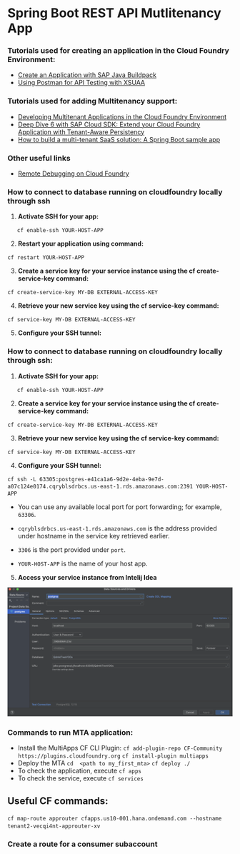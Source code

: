 # Spring Boot REST API Mutlitenancy App

### Tutorials used for creating an application in the Cloud Foundry Environment:

* [Create an Application with SAP Java Buildpack](https://developers.sap.com/tutorials/btp-cf-buildpacks-java-create.html)
* [Using Postman for API Testing with XSUAA](https://blogs.sap.com/2020/03/02/using-postman-for-api-testing-with-xsuaa/)

### Tutorials used for adding Multitenancy support:

* [Developing Multitenant Applications in the Cloud Foundry Environment](https://help.sap.com/docs/btp/sap-business-technology-platform/developing-multitenant-applications-in-cloud-foundry-environment?locale=en-US&q=multi%20tenancy)
* [Deep Dive 6 with SAP Cloud SDK: Extend your Cloud Foundry Application with Tenant-Aware Persistency](https://blogs.sap.com/2017/12/20/deep-dive-6-with-sap-s4hana-cloud-sdk-extend-your-cloud-foundry-application-with-tenant-aware-persistency/)
* [How to build a multi-tenant SaaS solution: A Spring Boot sample app](https://jomatt.io/how-to-build-a-multi-tenant-saas-solution-sample-app/)

### Other useful links

* [Remote Debugging on Cloud Foundry](https://blogs.sap.com/2019/07/24/remote-debugging-on-cloud-foundry/)

### How to connect to database running on cloudfoundry locally through ssh

1. **Activate SSH for your app:**

```
   cf enable-ssh YOUR-HOST-APP
```

2. **Restart your application using command:**

```
cf restart YOUR-HOST-APP
```

3. **Create a service key for your service instance using the cf create-service-key command:**

```
cf create-service-key MY-DB EXTERNAL-ACCESS-KEY
```

4. **Retrieve your new service key using the cf service-key command:**

```
cf service-key MY-DB EXTERNAL-ACCESS-KEY
```

5. **Configure your SSH tunnel:**

### How to connect to database running on cloudfoundry locally through ssh:
1. **Activate SSH for your app:**
```
   cf enable-ssh YOUR-HOST-APP
```
2. **Create a service key for your service instance using the cf create-service-key command:**
```
cf create-service-key MY-DB EXTERNAL-ACCESS-KEY
```
3. **Retrieve your new service key using the cf service-key command:**
```
cf service-key MY-DB EXTERNAL-ACCESS-KEY
```
4. **Configure your SSH tunnel:**
```
cf ssh -L 63305:postgres-e41ca1a6-9d2e-4eba-9e7d-a07c124e0174.cqryblsdrbcs.us-east-1.rds.amazonaws.com:2391 YOUR-HOST-APP

```

* You can use any available local port for port forwarding; for example, `63306`.
* `cqryblsdrbcs.us-east-1.rds.amazonaws.com` is the address provided under hostname in the service key retrieved
  earlier.

* `3306` is the port provided under `port`.
* `YOUR-HOST-APP` is the name of your host app.

5. **Access your service instance from Intelij Idea**

![img.png](src/main/resources/img.png)

### Commands to run MTA application:
- Install the MultiApps CF CLI Plugin:
  `cf add-plugin-repo CF-Community https://plugins.cloudfoundry.org`
  `cf install-plugin multiapps`
- Deploy the MTA
  `cd  <path to my_first_mta>`
  `cf deploy ./`
- To check the application, execute
  `cf apps`
- To check the service, execute
  `cf services`

## Useful CF commands:
`cf map-route approuter cfapps.us10-001.hana.ondemand.com --hostname tenant2-vecqi4nt-approuter-xv
`
### Create a route for a consumer subaccount

